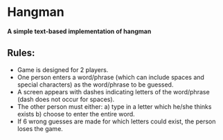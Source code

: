 # Hangman
**A simple text-based implementation of hangman**
## Rules:
- Game is designed for 2 players.
- One person enters a word/phrase (which can include spaces and special characters) as the word/phrase to be guessed.
- A screen appears with dashes indicating letters of the word/phrase (dash does not occur for spaces).
- The other person must either: a) type in a letter which he/she thinks exists b) choose to enter the entire word.
- If 6 wrong guesses are made for which letters could exist, the person loses the game.
